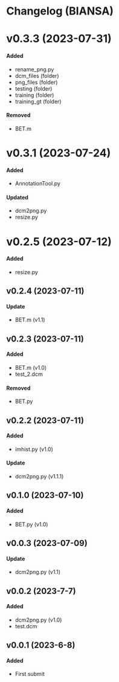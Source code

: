 # Changelog (BIANSA)

# v0.3.3 (2023-07-31)
#### Added
- rename_png.py
- dcm_files (folder)
- png_files (folder)
- testing (folder)
- training (folder)
- training_gt (folder)

#### Removed
- BET.m

# v0.3.1 (2023-07-24)
#### Added
- AnnotationTool.py
#### Updated
- dcm2png.py
- resize.py

# v0.2.5 (2023-07-12)
#### Added
- resize.py

## v0.2.4 (2023-07-11)
#### Update
- BET.m (v1.1)

## v0.2.3 (2023-07-11)
#### Added
- BET.m (v1.0)
- test_2.dcm
#### Removed
- BET.py


## v0.2.2 (2023-07-11)
#### Added
- imhist.py (v1.0)
#### Update
- dcm2png.py (v1.1.1)


## v0.1.0 (2023-07-10)
#### Added
- BET.py (v1.0)

## v0.0.3 (2023-07-09)
#### Update
- dcm2png.py (v1.1)

## v0.0.2 (2023-7-7)
#### Added
- dcm2png.py (v1.0)
- test.dcm

## v0.0.1 (2023-6-8)
#### Added
- First submit
